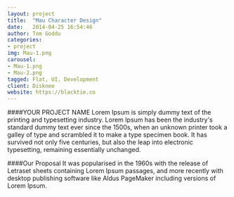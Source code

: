 ```yaml
---
layout: project
title:  "Mau Character Design"
date:   2014-04-25 16:54:46
author: Tom Goddu
categories:
- project
img: Mau-1.png
carousel:
- Mau-1.png
- Mau-2.png
tagged: Flat, UI, Development
client: Disknee
website: https://blacktie.co
---
```

####YOUR PROJECT NAME
Lorem Ipsum is simply dummy text of the printing and typesetting industry. Lorem Ipsum has been the industry's standard dummy text ever since the 1500s, when an unknown printer took a galley of type and scrambled it to make a type specimen book. It has survived not only five centuries, but also the leap into electronic typesetting, remaining essentially unchanged.

####Our Proposal
It was popularised in the 1960s with the release of Letraset sheets containing Lorem Ipsum passages, and more recently with desktop publishing software like Aldus PageMaker including versions of Lorem Ipsum.

